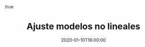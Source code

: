---
title: 'Ajuste modelos no lineales'
#event: Infomath - Seminar on computer tools for mathematician
#event_url: 'https://infomath.gitlab.io'

#location: 'Laboratoire Jacques-Louis Lions, Sorbonne Université, Paris, France'

#abstract: ''
summary: "Guia para el plantamiento y ajuste de modelos no lineales: explicación y código para desarrollarlos"

# Talk start and end times.
#   End time can optionally be hidden by prefixing the line with `#`.
date: "2020-01-10T16:00:00"
date_end: ""
all_day: true

# Schedule page publish date (NOT talk date).
publishDate: "2020-01-10T16:00:00"

#authors: []
tags:
  - Modelos
#categories: 
#  - other
image:
  caption: 
  focal_point: Center
  preview_only: true

featured: true
#projects:
#  - computer tools

url_pdf: ''
#url_slides: 'https://pierremarchand20.github.io/slides/2019_01_10_infomath_git'
url_video: ''
url_code: ''
math: true
---